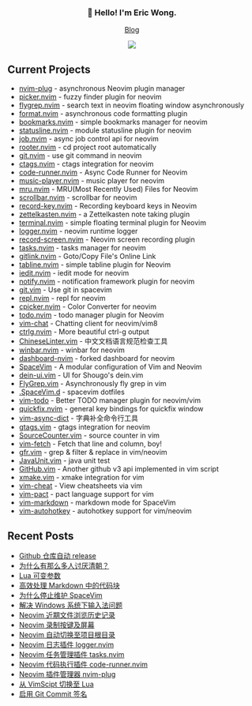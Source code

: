<h3 align="center">👋 Hello! I'm Eric Wong.</h3>
<p align="center">
  <a href="https://wsdjeg.net/">Blog</a>
</p>

<p align="center">
<a href="https://github.com/wsdjeg">
<img src="https://github-readme-stats.vercel.app/api?username=wsdjeg&show_icons=true">
</a>
</p>

## Current Projects

- [nvim-plug](https://github.com/wsdjeg/nvim-plug) - asynchronous Neovim plugin manager
- [picker.nvim](https://github.com/wsdjeg/picker.nvim) - fuzzy finder plugin for neovim
- [flygrep.nvim](https://github.com/wsdjeg/flygrep.nvim) - search text in neovim floating window asynchronously
- [format.nvim](https://github.com/wsdjeg/format.nvim) - asynchronous code formatting plugin
- [bookmarks.nvim](https://github.com/wsdjeg/bookmarks.nvim) - simple bookmarks manager for neovim
- [statusline.nvim](https://github.com/wsdjeg/statusline.nvim) - module statusline plugin for neovim
- [job.nvim](https://github.com/wsdjeg/job.nvim) - async job control api for neovim
- [rooter.nvim](https://github.com/wsdjeg/rooter.nvim) - cd project root automatically
- [git.nvim](https://github.com/wsdjeg/git.nvim) - use git command in neovim
- [ctags.nvim](https://github.com/wsdjeg/ctags.nvim) - ctags integration for neovim
- [code-runner.nvim](https://github.com/wsdjeg/code-runner.nvim) - Async Code Runner for Neovim
- [music-player.nvim](https://github.com/wsdjeg/music-player.nvim) - music player for neovim
- [mru.nvim](https://github.com/wsdjeg/mru.nvim) - MRU(Most Recently Used) Files for Neovim
- [scrollbar.nvim](https://github.com/wsdjeg/scrollbar.nvim) - scrollbar for neovim
- [record-key.nvim](https://github.com/wsdjeg/record-key.nvim) - Recording keyboard keys in Neovim
- [zettelkasten.nvim](https://github.com/wsdjeg/zettelkasten.nvim) - a Zettelkasten note taking plugin
- [terminal.nvim](https://github.com/wsdjeg/terminal.nvim) - simple floating terminal plugin for Neovim
- [logger.nvim](https://github.com/wsdjeg/logger.nvim) - neovim runtime logger
- [record-screen.nvim](https://github.com/wsdjeg/record-screen.nvim) - Neovim screen recording plugin
- [tasks.nvim](https://github.com/wsdjeg/tasks.nvim) - tasks manager for neovim
- [gitlink.nvim](https://github.com/wsdjeg/gitlink.nvim) - Goto/Copy File's Online Link
- [tabline.nvim](https://github.com/wsdjeg/tabline.nvim) - simple tabline plugin for Neovim
- [iedit.nvim](https://github.com/wsdjeg/iedit.nvim) - iedit mode for neovim
- [notify.nvim](https://github.com/wsdjeg/notify.nvim) - notification framework plugin for neovim
- [git.vim](https://github.com/wsdjeg/git.vim) - Use git in spacevim
- [repl.nvim](https://github.com/wsdjeg/repl.nvim) - repl for neovim
- [cpicker.nvim](https://github.com/wsdjeg/cpicker.nvim) - Color Converter for neovim
- [todo.nvim](https://github.com/wsdjeg/todo.nvim) - todo manager plugin for Neovim
- [vim-chat](https://github.com/wsdjeg/vim-chat) - Chatting client for neovim/vim8
- [ctrlg.nvim](https://github.com/wsdjeg/ctrlg.nvim) - More beautiful ctrl-g output
- [ChineseLinter.vim](https://github.com/wsdjeg/ChineseLinter.vim) - 中文文档语言规范检查工具
- [winbar.nvim](https://github.com/wsdjeg/winbar.nvim) - winbar for neovim
- [dashboard-nvim](https://github.com/wsdjeg/dashboard-nvim) - forked dashboard for neovim
- [SpaceVim](https://github.com/wsdjeg/SpaceVim) - A modular configuration of Vim and Neovim
- [dein-ui.vim](https://github.com/wsdjeg/dein-ui.vim) - UI for Shougo's dein.vim
- [FlyGrep.vim](https://github.com/wsdjeg/FlyGrep.vim) - Asynchronously fly grep in vim
- [.SpaceVim.d](https://github.com/wsdjeg/.SpaceVim.d) - spacevim dotfiles
- [vim-todo](https://github.com/wsdjeg/vim-todo) - Better TODO manager plugin for neovim/vim
- [quickfix.nvim](https://github.com/wsdjeg/quickfix.nvim) - general key bindings for quickfix window
- [vim-async-dict](https://github.com/wsdjeg/vim-async-dict) - 字典补全命令行工具
- [gtags.vim](https://github.com/wsdjeg/gtags.vim) - gtags integration for neovim
- [SourceCounter.vim](https://github.com/wsdjeg/SourceCounter.vim) - source counter in vim
- [vim-fetch](https://github.com/wsdjeg/vim-fetch) - Fetch that line and column, boy!
- [gfr.vim](https://github.com/wsdjeg/gfr.vim) - grep & filter & replace in vim/neovim
- [JavaUnit.vim](https://github.com/wsdjeg/JavaUnit.vim) - java unit test
- [GitHub.vim](https://github.com/wsdjeg/GitHub.vim) - Another github v3 api implemented in vim script
- [xmake.vim](https://github.com/wsdjeg/xmake.vim) - xmake integration for vim
- [vim-cheat](https://github.com/wsdjeg/vim-cheat) - View cheatsheets via vim
- [vim-pact](https://github.com/wsdjeg/vim-pact) - pact language support for vim
- [vim-markdown](https://github.com/wsdjeg/vim-markdown) - markdown mode for SpaceVim
- [vim-autohotkey](https://github.com/wsdjeg/vim-autohotkey) - autohotkey support for vim/neovim

## Recent Posts

<!-- BLOG-POST-LIST:START -->
- [Github 仓库自动 release](https://wsdjeg.net/release-please-action/)
- [为什么有那么多人讨厌清朝？](https://wsdjeg.net/20250903/)
- [Lua 可变参数](https://wsdjeg.net/lua-function-argvs/)
- [高效处理 Markdown 中的代码块](https://wsdjeg.net/code-block-in-markdown/)
- [为什么停止维护 SpaceVim](https://wsdjeg.net/why-spacevim-is-archived/)
- [解决 Windows 系统下输入法问题](https://wsdjeg.net/neovim-im-select-in-windows/)
- [Neovim 近期文件浏览历史记录](https://wsdjeg.net/neovim-most-recently-used-files/)
- [Neovim 录制按键及屏幕](https://wsdjeg.net/neovim-record-key-and-screen/)
- [Neovim 自动切换至项目根目录](https://wsdjeg.net/neovim-project-root-manager/)
- [Neovim 日志插件 logger.nvim](https://wsdjeg.net/neovim-logger/)
- [Neovim 任务管理插件 tasks.nvim](https://wsdjeg.net/tasks-manager-for-neovim/)
- [Neovim 代码执行插件 code-runner.nvim](https://wsdjeg.net/neovim-code-runner/)
- [Neovim 插件管理器 nvim-plug](https://wsdjeg.net/neovim-plugin-manager-nvim-plug/)
- [从 VimScipt 切换至 Lua](https://wsdjeg.net/from-vimscript-to-lua/)
- [启用 Git Commit 签名](https://wsdjeg.net/enable-git-commit-signing/)
<!-- BLOG-POST-LIST:END -->

<!-- wsdjeg repos end -->
